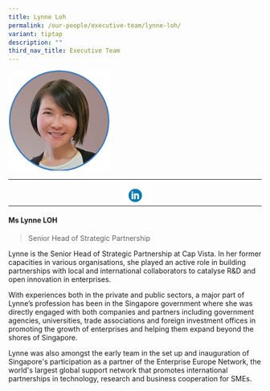 ```yaml
---
title: Lynne Loh
permalink: /our-people/executive-team/lynne-loh/
variant: tiptap
description: ""
third_nav_title: Executive Team
---
```

<p></p><div class="isomer-image-wrapper"><img style="width: 40%;" height="auto" width="100%" alt="" src="/images/Executive Team/Lynne_LOH.png"></div><table><tbody><tr><th rowspan="1" colspan="1"><p></p><a class="isomer-image-wrapper" href="https://www.linkedin.com/in/lynneloh"><img style="width: 10%;" height="auto" width="100%" alt="" src="/images/Executive Team/linkedin_logo_optimized.png"></a></th></tr></tbody></table><h4><strong>Ms Lynne LOH</strong></h4><blockquote><p>Senior Head of Strategic Partnership</p></blockquote><p>Lynne is the Senior Head of Strategic Partnership at Cap Vista. In her former capacities in various organisations, she played an active role in building partnerships with local and international collaborators to catalyse R&amp;D and open innovation in enterprises.</p><p>With experiences both in the private and public sectors, a major part of Lynne’s profession has been in the Singapore government where she was directly engaged with both companies and partners including government agencies, universities, trade associations and foreign investment offices in promoting the growth of enterprises and helping them expand beyond the shores of Singapore.</p><p>Lynne was also amongst the early team in the set up and inauguration of Singapore's participation as a partner of the Enterprise Europe Network, the world's largest global support network that promotes international partnerships in technology, research and business cooperation for SMEs.</p><p></p><p></p>